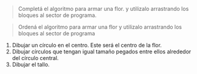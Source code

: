 > Completá el algoritmo para armar una flor.  y utilizalo arrastrando los bloques al sector de programa.

> Ordená el algoritmo para armar una flor y utilizalo arrastrando los bloques al sector de programa

1. Dibujar un círculo en el centro. Este será el centro de la flor.
2. Dibujar círculos que tengan igual tamaño pegados entre ellos alrededor del círculo central.
3. Dibujar el tallo.
